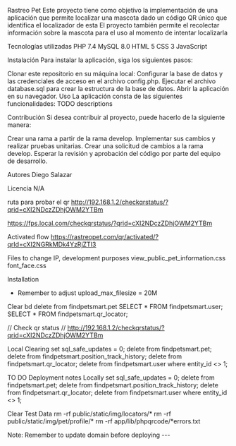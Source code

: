 Rastreo Pet
Este proyecto tiene como objetivo la implementación de una aplicación que permite localizar una mascota dado un código QR único que identifica el localizador de esta
El proyecto también permite el recolectar información sobre la mascota para el uso al momento de intentar localizarla

Tecnologías utilizadas
PHP 7.4
MySQL 8.0
HTML 5
CSS 3
JavaScript


Instalación
Para instalar la aplicación, siga los siguientes pasos:

Clonar este repositorio en su máquina local: 
Configurar la base de datos y las credenciales de acceso en el archivo config.php.
Ejecutar el archivo database.sql para crear la estructura de la base de datos.
Abrir la aplicación en su navegador.
Uso
La aplicación consta de las siguientes funcionalidades:
TODO descriptions


Contribución
Si desea contribuir al proyecto, puede hacerlo de la siguiente manera:

Crear una rama a partir de la rama develop.
Implementar sus cambios y realizar pruebas unitarias.
Crear una solicitud de cambios a la rama develop.
Esperar la revisión y aprobación del código por parte del equipo de desarrollo.

Autores
Diego Salazar

Licencia
N/A

ruta para probar el qr
http://192.168.1.2/checkqrstatus/?qrid=cXI2NDczZDhjOWM2YTBm

https://fps.local.com/checkqrstatus/?qrid=cXI2NDczZDhjOWM2YTBm


Activated flow
https://rastreopet.com/qr/activated/?qrId=cXI2NGRkMDk4YzRjZTI3

Files to change IP, development purposes
view_public_pet_information.css
font_face.css


Installation

- Remember to adjust upload_max_filesize = 20M


Clear bd
delete from findpetsmart.pet
SELECT * FROM findpetsmart.user;
SELECT * FROM findpetsmart.qr_locator;

// Check qr status
// http://192.168.1.2/checkqrstatus/?qrid=cXI2NDczZDhjOWM2YTBm

Local Clearing
set sql_safe_updates = 0;
delete from  findpetsmart.pet;
delete from  findpetsmart.position_track_history;
delete from  findpetsmart.qr_locator;
delete from  findpetsmart.user where entity_id <> 1;

TO DO
Deployment notes
Locally
set sql_safe_updates = 0;
delete from  findpetsmart.pet;
delete from  findpetsmart.position_track_history;
delete from  findpetsmart.qr_locator;
delete from  findpetsmart.user where entity_id <> 1;

Clear Test Data
rm -rf public/static/img/locators/*
rm -rf public/static/img/pet/profile/*
rm -rf app/lib/phpqrcode/*errors.txt

Note: Remember to update domain before deploying ---


